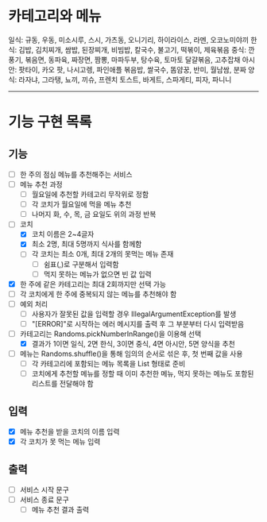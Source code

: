 # 카테고리와 메뉴
일식: 규동, 우동, 미소시루, 스시, 가츠동, 오니기리, 하이라이스, 라멘, 오코노미야끼
한식: 김밥, 김치찌개, 쌈밥, 된장찌개, 비빔밥, 칼국수, 불고기, 떡볶이, 제육볶음
중식: 깐풍기, 볶음면, 동파육, 짜장면, 짬뽕, 마파두부, 탕수육, 토마토 달걀볶음, 고추잡채
아시안: 팟타이, 카오 팟, 나시고렝, 파인애플 볶음밥, 쌀국수, 똠얌꿍, 반미, 월남쌈, 분짜
양식: 라자냐, 그라탱, 뇨끼, 끼슈, 프렌치 토스트, 바게트, 스파게티, 피자, 파니니

---

# 기능 구현 목록
## 기능
- [ ] 한 주의 점심 메뉴를 추천해주는 서비스
- [ ] 메뉴 추천 과정
  - [ ] 월요일에 추천할 카테고리 무작위로 정함
  - [ ] 각 코치가 월요일에 먹을 메뉴 추천
  - [ ] 나머지 화, 수, 목, 금 요일도 위의 과정 반복
- [ ] 코치
  - [x] 코치 이름은 2~4글자
  - [x] 최소 2명, 최대 5명까지 식사를 함께함
  - [ ] 각 코치는 최소 0개, 최대 2개의 못먹는 메뉴 존재
    - [ ] 쉼표(,)로 구분해서 입력함
    - [ ] 먹지 못하는 메뉴가 없으면 빈 값 입력
- [x] 한 주에 같은 카테고리는 최대 2회까지만 선택 가능
- [ ] 각 코치에게 한 주에 중복되지 않는 메뉴를 추천해야 함
- [ ] 예외 처리
  - [ ] 사용자가 잘못된 값을 입력할 경우 IllegalArgumentException를 발생
  - [ ] "[ERROR]"로 시작하는 에러 메시지를 출력 후 그 부분부터 다시 입력받음
- [ ] 카테고리는 Randoms.pickNumberInRange()을 이용해 선택
  - [x] 결과가 1이면 일식, 2면 한식, 3이면 중식, 4면 아시안, 5면 양식을 추천
- [ ] 메뉴는 Randoms.shuffle()을 통해 임의의 순서로 섞은 후, 첫 번째 값을 사용
  - [ ] 각 카테고리에 포함되는 메뉴 목록을 List<String> 형태로 준비
  - [ ] 코치에게 추천할 메뉴를 정할 때 이미 추천한 메뉴, 먹지 못하는 메뉴도 포함된 리스트를 전달해야 함

## 입력
- [x] 메뉴 추천을 받을 코치의 이름 입력
- [x] 각 코치가 못 먹는 메뉴 입력

## 출력
- [ ] 서비스 시작 문구
- [ ] 서비스 종료 문구
  - [ ] 메뉴 추천 결과 출력